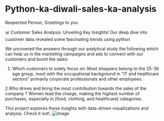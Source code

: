 # Python-ka-diwali-sales-ka-analysis
Respected Person, Greetings to you 

📊 Customer Sales Analysis: Unveiling Key Insights!
Our deep dive into customer data revealed some fascinating trends using python  

We uncovered the answers through our analytical study the following which can help us in the marketing campaigns and ads to connect with our customers and boost the sales:

1. Which customers to solely focus on: 
Most shoppers belong to the 25-36 age group, most with the occupational background in "IT and healthcare sectors" primarily corporate professionals and other employees.  

2.Who drives and bring the most contribution towards the sales of the company ? 
Women lead the charge, making the highest number of purchases, especially in [food, clothing, and healthcare] categories.  

This project explores these insights with data-driven visualizations and analysis. Check it out!.
![image](https://github.com/user-attachments/assets/ea0d6dde-6452-4299-9b86-ae78fdcc9991)

